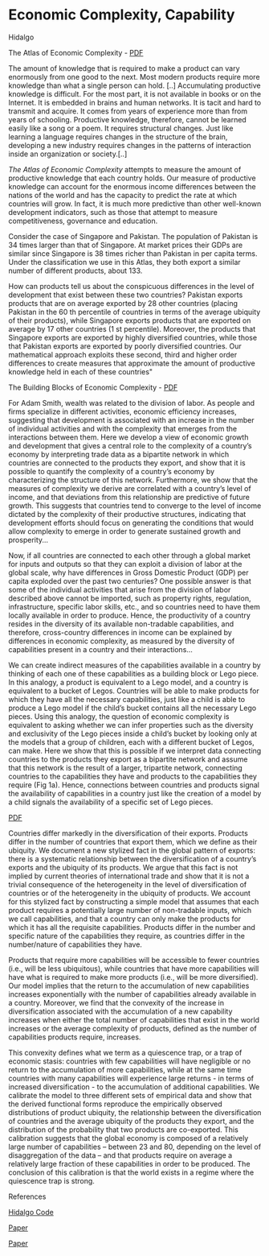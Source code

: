 # Economic Complexity, Capability

Hidalgo

The Atlas of Economic Complexity - [PDF](https://oec.world/pdf/AtlasOfEconomicComplexity_Part_I.pdf)

The amount of knowledge that is required to make a product can vary
enormously from one good to the next. Most modern products require
more knowledge than what a single person can hold. [..] Accumulating
productive knowledge is difficult. For the most part, it is not
available in books or on the Internet. It is embedded in brains and
human networks. It is tacit and hard to transmit and acquire. It comes
from years of experience more than from years of schooling. Productive
knowledge, therefore, cannot be learned easily like a song or a
poem. It requires structural changes. Just like learning a language
requires changes in the structure of the brain, developing a new
industry requires changes in the patterns of interaction inside an
organization or society.[..]

*The Atlas of Economic Complexity* attempts to measure the amount of
productive knowledge that each country holds. Our measure of
productive knowledge can account for the enormous income differences
between the nations of the world and has the capacity to predict the
rate at which countries will grow. In fact, it is much more predictive
than other well-known development indicators, such as those that
attempt to measure competitiveness, governance and education.

Consider the case of Singapore and Pakistan. The population of
Pakistan is 34 times larger than that of Singapore. At market prices
their GDPs are similar since Singapore is 38 times richer than
Pakistan in per capita terms. Under the classification we use in this
Atlas, they both export a similar number of different products, about
133.

How can products tell us about the conspicuous differences in the
level of development that exist between these two countries?  Pakistan
exports products that are on average exported by 28 other countries
(placing Pakistan in the 60 th percentile of countries in terms of the
average ubiquity of their products), while Singapore exports products
that are exported on average by 17 other countries (1 st
percentile). Moreover, the products that Singapore exports are
exported by highly diversified countries, while those that Pakistan
exports are exported by poorly diversified countries. Our mathematical
approach exploits these second, third and higher order differences to
create measures that approximate the amount of productive knowledge
held in each of these countries"

The Building Blocks of Economic Complexity - [PDF](https://www.pnas.org/content/106/26/10570)

For Adam Smith, wealth was related to the division of labor. As people
and firms specialize in different activities, economic efficiency
increases, suggesting that development is associated with an increase
in the number of individual activities and with the complexity that
emerges from the interactions between them. Here we develop a view of
economic growth and development that gives a central role to the
complexity of a country’s economy by interpreting trade data as a
bipartite network in which countries are connected to the products
they export, and show that it is possible to quantify the complexity
of a country’s economy by characterizing the structure of this
network. Furthermore, we show that the measures of complexity we
derive are correlated with a country’s level of income, and that
deviations from this relationship are predictive of future
growth. This suggests that countries tend to converge to the level of
income dictated by the complexity of their productive structures,
indicating that development efforts should focus on generating the
conditions that would allow complexity to emerge in order to generate
sustained growth and prosperity...

<a name='global'/>

Now, if all countries are connected to each other through a global
market for inputs and outputs so that they can exploit a division of
labor at the global scale, why have differences in Gross Domestic
Product (GDP) per capita exploded over the past two centuries? One
possible answer is that some of the individual activities that arise
from the division of labor described above cannot be imported, such as
property rights, regulation, infrastructure, specific labor skills,
etc., and so countries need to have them locally available in order to
produce. Hence, the productivity of a country resides in the diversity
of its available non-tradable capabilities, and therefore,
cross-country differences in income can be explained by differences in
economic complexity, as measured by the diversity of capabilities
present in a country and their interactions...

We can create indirect measures of the capabilities available in a
country by thinking of each one of these capabilities as a building
block or Lego piece. In this analogy, a product is equivalent to a
Lego model, and a country is equivalent to a bucket of
Legos. Countries will be able to make products for which they have all
the necessary capabilities, just like a child is able to produce a
Lego model if the child’s bucket contains all the necessary Lego
pieces. Using this analogy, the question of economic complexity is
equivalent to asking whether we can infer properties such as the
diversity and exclusivity of the Lego pieces inside a child’s bucket
by looking only at the models that a group of children, each with a
different bucket of Legos, can make. Here we show that this is
possible if we interpret data connecting countries to the products
they export as a bipartite network and assume that this network is the
result of a larger, tripartite network, connecting countries to the
capabilities they have and products to the capabilities they require
(Fig 1a). Hence, connections between countries and products signal the
availability of capabilities in a country just like the creation of a
model by a child signals the availability of a specific set of Lego
pieces.

[PDF](https://growthlab.cid.harvard.edu/files/growthlab/files/201.pdf)

Countries differ markedly in the diversification of their
exports. Products differ in the number of countries that export them,
which we define as their ubiquity. We document a new stylized fact in
the global pattern of exports: there is a systematic relationship
between the diversification of a country’s exports and the ubiquity of
its products. We argue that this fact is not implied by current
theories of international trade and show that it is not a trivial
consequence of the heterogeneity in the level of diversification of
countries or of the heterogeneity in the ubiquity of products. We
account for this stylized fact by constructing a simple model that
assumes that each product requires a potentially large number of
non-tradable inputs, which we call capabilities, and that a country
can only make the products for which it has all the requisite
capabilities. Products differ in the number and specific nature of the
capabilities they require, as countries differ in the number/nature of
capabilities they have.

Products that require more capabilities will be accessible to fewer
countries (i.e., will be less ubiquitous), while countries that have
more capabilities will have what is required to make more products
(i.e., will be more diversified). Our model implies that the return to
the accumulation of new capabilities increases exponentially with the
number of capabilities already available in a country. Moreover, we
find that the convexity of the increase in diversification associated
with the accumulation of a new capability increases when either the
total number of capabilities that exist in the world increases or the
average complexity of products, defined as the number of capabilities
products require, increases.

This convexity defines what we term as a quiescence trap, or a trap of
economic stasis: countries with few capabilities will have negligible
or no return to the accumulation of more capabilities, while at the
same time countries with many capabilities will experience large
returns - in terms of increased diversification - to the accumulation
of additional capabilities. We calibrate the model to three different
sets of empirical data and show that the derived functional forms
reproduce the empirically observed distributions of product ubiquity,
the relationship between the diversification of countries and the
average ubiquity of the products they export, and the distribution of
the probability that two products are co-exported. This calibration
suggests that the global economy is composed of a relatively large
number of capabilities – between 23 and 80, depending on the level of
disaggregation of the data – and that products require on average a
relatively large fraction of these capabilities in order to be
produced. The conclusion of this calibration is that the world exists
in a regime where the quiescence trap is strong.

References

[Hidalgo Code](hidalgo-code.html)

[Paper](https://oec.world/pdf/economic-complexity-theory-and-applications.pdf)

[Paper](https://arxiv.org/pdf/1601.05012.pdf)

